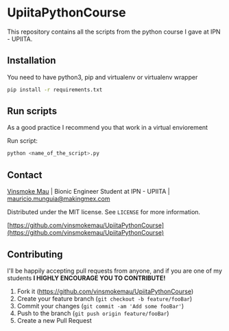 # UpiitaPythonCourse
This repository contains all the scripts from the python course I gave at IPN - UPIITA. 

## Installation
You need to have python3, pip and virtualenv or virtualenv wrapper

```sh
pip install -r requirements.txt
```

## Run scripts

As a good practice I recommend you that work in a virtual enviorement

Run script:
```sh
python <name_of_the_script>.py
```

## Contact

[Vinsmoke Mau](https://twitter.com/vinsmokemau) | Bionic Engineer Student at IPN - UPIITA | mauricio.munguia@makingmex.com

Distributed under the MIT license. See ``LICENSE`` for more information.

[https://github.com/vinsmokemau/UpiitaPythonCourse](https://github.com/vinsmokemau/UpiitaPythonCourse)

## Contributing

I'll be happily accepting pull requests from anyone, and if you are one of my students **I HIGHLY ENCOURAGE YOU TO CONTRIBUTE!**

1. Fork it (<https://github.com/vinsmokemau/UpiitaPythonCourse>)
2. Create your feature branch (`git checkout -b feature/fooBar`)
3. Commit your changes (`git commit -am 'Add some fooBar'`)
4. Push to the branch (`git push origin feature/fooBar`)
5. Create a new Pull Request
